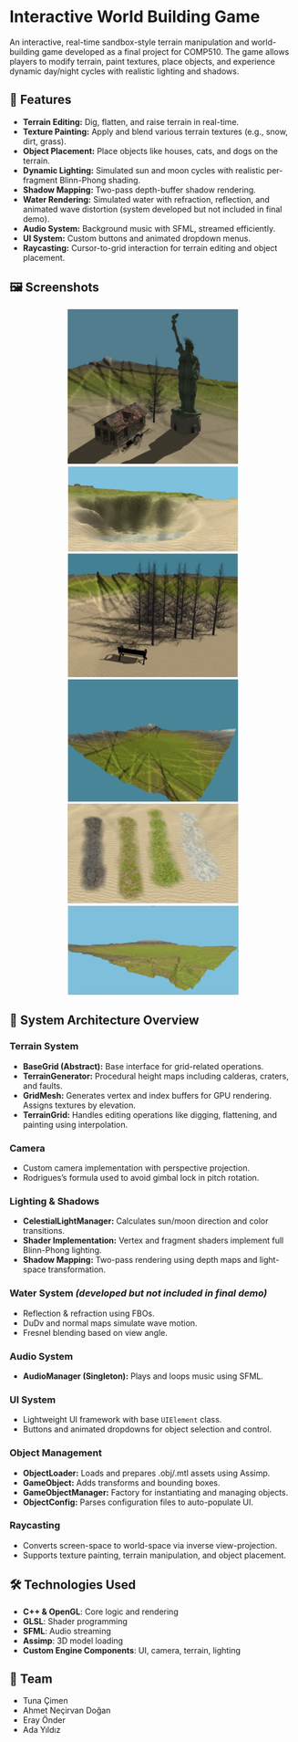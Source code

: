# Interactive World Building Game

An interactive, real-time sandbox-style terrain manipulation and world-building game developed as a final project for COMP510. The game allows players to modify terrain, paint textures, place objects, and experience dynamic day/night cycles with realistic lighting and shadows.

## 🚀 Features

- **Terrain Editing:** Dig, flatten, and raise terrain in real-time.
- **Texture Painting:** Apply and blend various terrain textures (e.g., snow, dirt, grass).
- **Object Placement:** Place objects like houses, cats, and dogs on the terrain.
- **Dynamic Lighting:** Simulated sun and moon cycles with realistic per-fragment Blinn-Phong shading.
- **Shadow Mapping:** Two-pass depth-buffer shadow rendering.
- **Water Rendering:** Simulated water with refraction, reflection, and animated wave distortion (system developed but not included in final demo).
- **Audio System:** Background music with SFML, streamed efficiently.
- **UI System:** Custom buttons and animated dropdown menus.
- **Raycasting:** Cursor-to-grid interaction for terrain editing and object placement.

## 🖼 Screenshots

<p align="center">
  <img src="project_screenshot1.png" width="300"/>
  <img src="project_screenshot2.png" width="300"/>
  <img src="project_screenshot3.png" width="300"/>
  <img src="project_screenshot4.png" width="300"/>
  <img src="project_screenshot5.png" width="300"/>
  <img src="project_screenshot6.png" width="300"/>
</p>

## 🧱 System Architecture Overview

### Terrain System
- **BaseGrid (Abstract):** Base interface for grid-related operations.
- **TerrainGenerator:** Procedural height maps including calderas, craters, and faults.
- **GridMesh:** Generates vertex and index buffers for GPU rendering. Assigns textures by elevation.
- **TerrainGrid:** Handles editing operations like digging, flattening, and painting using interpolation.

### Camera
- Custom camera implementation with perspective projection.
- Rodrigues’s formula used to avoid gimbal lock in pitch rotation.

### Lighting & Shadows
- **CelestialLightManager:** Calculates sun/moon direction and color transitions.
- **Shader Implementation:** Vertex and fragment shaders implement full Blinn-Phong lighting.
- **Shadow Mapping:** Two-pass rendering using depth maps and light-space transformation.

### Water System *(developed but not included in final demo)*
- Reflection & refraction using FBOs.
- DuDv and normal maps simulate wave motion.
- Fresnel blending based on view angle.

### Audio System
- **AudioManager (Singleton):** Plays and loops music using SFML.

### UI System
- Lightweight UI framework with base `UIElement` class.
- Buttons and animated dropdowns for object selection and control.

### Object Management
- **ObjectLoader:** Loads and prepares .obj/.mtl assets using Assimp.
- **GameObject:** Adds transforms and bounding boxes.
- **GameObjectManager:** Factory for instantiating and managing objects.
- **ObjectConfig:** Parses configuration files to auto-populate UI.

### Raycasting
- Converts screen-space to world-space via inverse view-projection.
- Supports texture painting, terrain manipulation, and object placement.

## 🛠️ Technologies Used

- **C++ & OpenGL**: Core logic and rendering
- **GLSL**: Shader programming
- **SFML**: Audio streaming
- **Assimp**: 3D model loading
- **Custom Engine Components**: UI, camera, terrain, lighting

## 👥 Team

- Tuna Çimen  
- Ahmet Neçirvan Doğan  
- Eray Önder  
- Ada Yıldız  
